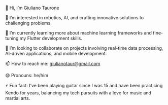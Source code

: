👋 Hi, I’m Giuliano Taurone 

👀 I’m interested in robotics, AI, and crafting innovative solutions to challenging problems.

🌱 I’m currently learning more about machine learning frameworks and fine-tuning my Flutter development skills.

💞️ I’m looking to collaborate on projects involving real-time data processing, AI-driven applications, and mobile development.

📫 How to reach me: giulianotaur@gmail.com

😄 Pronouns: he/him

⚡ Fun fact: I’ve been playing guitar since I was 15 and have been practicing Kendo for years, balancing my tech pursuits with a love for music and martial arts.
